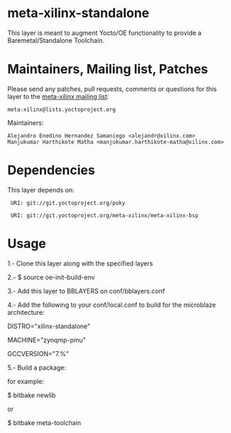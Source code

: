 meta-xilinx-standalone
======================

This layer is meant to augment Yocto/OE functionality to provide a Baremetal/Standalone Toolchain.


Maintainers, Mailing list, Patches
==================================

Please send any patches, pull requests, comments or questions for this layer to
the [meta-xilinx mailing list](https://lists.yoctoproject.org/listinfo/meta-xilinx):

	meta-xilinx@lists.yoctoproject.org

Maintainers:

	Alejandro Enedino Hernandez Samaniego <alejandr@xilinx.com>
	Manjukumar Harthikote Matha <manjukumar.harthikote-matha@xilinx.com>

Dependencies
============

This layer depends on:

     URI: git://git.yoctoproject.org/poky

     URI: git://git.yoctoproject.org/meta-xilinx/meta-xilinx-bsp

Usage
=====

1.- Clone this layer along with the specified layers

2.- $ source oe-init-build-env

3.- Add this layer to BBLAYERS on conf/bblayers.conf

4.- Add the following to your conf/local.conf to build for the microblaze architecture:

DISTRO="xilinx-standalone"

MACHINE="zynqmp-pmu"

GCCVERSION="7.%"

5.- Build a package:

for example:

$ bitbake newlib

or

$ bitbake meta-toolchain
